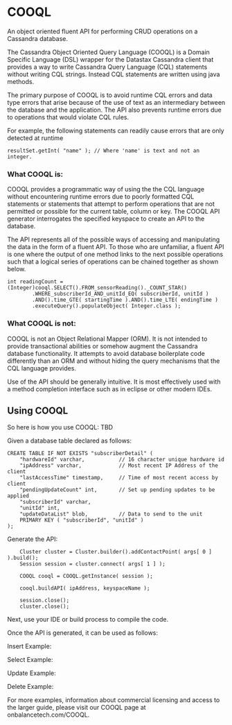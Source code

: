 # COOQL
An object oriented fluent API for performing CRUD operations on a Cassandra database.

The Cassandra Object Oriented Query Language (COOQL) is a Domain Specific Language (DSL) wrapper for the Datastax Cassandra client that provides a way to write Cassandra Query Language (CQL) statements without writing CQL strings. Instead CQL statements are written using java methods.

The primary purpose of COOQL is to avoid runtime CQL errors and data type errors that arise because of the use of text as an intermediary between the database and the application. The API also prevents runtime errors due to operations that would violate CQL rules.

For example, the following statements can readily cause errors that are only detected at runtime

```
resultSet.getInt( "name" );	// Where 'name' is text and not an integer.
```

### What COOQL is:

COOQL provides a programmatic way of using the the CQL language without encountering runtime errors due to poorly formatted CQL statements or statements that attempt to perform operations that are not permitted or possible for the current table, column or key. The COOQL API generator interrogates the specified keyspace to create an API to the database.

The API represents all of the possible ways of accessing and manipulating the data in the form of a fluent API. To those who are unfamiliar, a fluent API is one where the output of one method links to the next possible operations such that a logical series of operations can be chained together as shown below.

```
int readingCount = (Integer)cooql.SELECT().FROM_sensorReading()._COUNT_STAR()
		.WHERE_subscriberId_AND_unitId_EQ( subscriberId, unitId )
		.AND().time_GTE( startingTime ).AND().time_LTE( endingTime )
		.executeQuery().populateObject( Integer.class );
```

### What COOQL is not:

COOQL is not an Object Relational Mapper (ORM). It is not intended to provide transactional abilities or somehow augment the Cassandra database functionality. It attempts to avoid database boilerplate code differently than an ORM and without hiding the query mechanisms that the CQL language provides.

Use of the API should be generally intuitive. It is most effectively used with a method completion interface such as in eclipse or other modern IDEs.

## Using COOQL

So here is how you use COOQL: TBD

Given a database table declared as follows:

```
CREATE TABLE IF NOT EXISTS "subscriberDetail" (
	"hardwareId" varchar,			// 16 character unique hardware id
	"ipAddress" varchar,			// Most recent IP Address of the client
	"lastAccessTime" timestamp,		// Time of most recent access by client
	"pendingUpdateCount" int,		// Set up pending updates to be applied
	"subscriberId" varchar,
	"unitId" int,
	"updateDataList" blob,			// Data to send to the unit
	PRIMARY KEY ( "subscriberId", "unitId" )
);
```

Generate the API:

```
	Cluster cluster = Cluster.builder().addContactPoint( args[ 0 ] ).build();
	Session session = cluster.connect( args[ 1 ] );

	COOQL cooql = COOQL.getInstance( session );

	cooql.buildAPI( ipAddress, keyspaceName );

	session.close();
	cluster.close();
```

Next, use your IDE or build process to compile the code.

Once the API is generated, it can be used as follows:

Insert Example:


Select Example:


Update Example:


Delete Example:


For more examples, information about commercial licensing and access to the larger guide, please visit our COOQL page at onbalancetech.com/COOQL.
